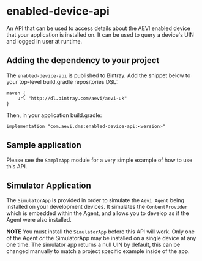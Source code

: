 # enabled-device-api
An API that can be used to access details about the AEVI enabled device that your application is installed on.
It can be used to query a device's UIN and logged in user at runtime.

## Adding the dependency to your project

The `enabled-device-api` is published to Bintray. Add the snippet below to your top-level build.gradle repositories DSL:
```
maven {
    url "http://dl.bintray.com/aevi/aevi-uk"
}
```

Then, in your application build.gradle:

```
implementation "com.aevi.dms:enabled-device-api:<version>"
```

## Sample application

Please see the `SampleApp` module for a very simple example of how to use this API.

## Simulator Application

The `SimulatorApp` is provided in order to simulate the `Aevi Agent` being installed on your development devices.
It simulates the `ContentProvider` which is embedded within the Agent, and allows you to develop as if the Agent were also installed.

**NOTE**
You must install the `SimulatorApp` before this API will work.
Only one of the Agent *or* the SimulatorApp may be installed on a single device at any one time.
The simulator app returns a null UIN by default, this can be changed manually to match a project specific example inside of the app.
